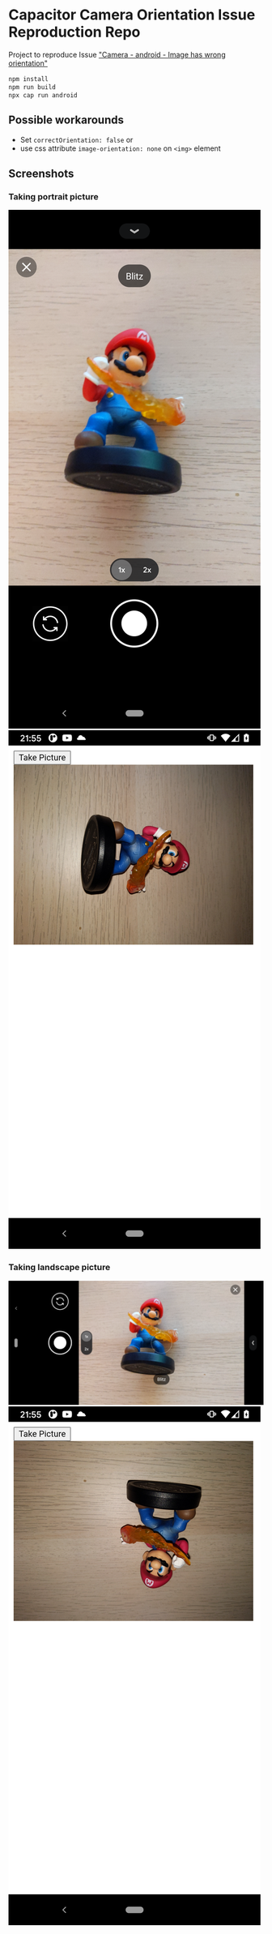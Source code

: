 # Capacitor Camera Orientation Issue Reproduction Repo

Project to reproduce Issue ["Camera - android - Image has wrong orientation"](https://github.com/ionic-team/capacitor-plugins/issues/503)

```
npm install
npm run build
npx cap run android
```

## Possible workarounds
- Set `correctOrientation: false` or
- use css attribute `image-orientation: none` on `<img>` element

## Screenshots
### Taking portrait picture
![](./screenshots/1.png)
![](./screenshots/2.png)

### Taking landscape picture
![](./screenshots/3.png)
![](./screenshots/4.png)

